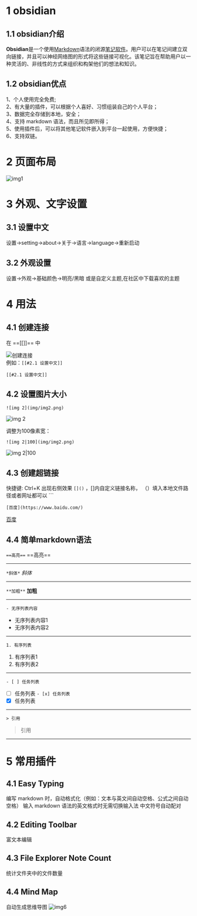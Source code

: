 # 1 obsidian
## 1.1 obsidian介绍
**Obsidian**是一个使用[Markdown](https://zh.wikipedia.org/wiki/Markdown "Markdown")语法的闭源[笔记软件](https://zh.wikipedia.org/wiki/%E7%AC%94%E8%AE%B0%E8%BD%AF%E4%BB%B6 "笔记软件")。用户可以在笔记间建立双向链接，并且可以神经网络图的形式将这些链接可视化。该笔记旨在帮助用户以一种灵活的、非线性的方式来组织和构架他们的想法和知识。  
## 1.2 obsidian优点
1、个人使用完全免费;  
2、有大量的插件，可以根据个人喜好、习惯组装自己的个人平台；  
3、数据完全存储到本地，安全；  
4、支持 markdown 语法，而且所见即所得；  
5、使用插件后，可以将其他笔记软件嵌入到平台一起使用，方便快捷；  
6、支持双链。  
# 2 页面布局

![img1](img/img1.png)

# 3 外观、文字设置
## 3.1 设置中文

设置→setting→about→关于→语言→language→重新启动 

## 3.2 外观设置

设置→外观→基础颜色→明亮/黑暗
或是自定义主题,在社区中下载喜欢的主题

# 4 用法
## 4.1 创建连接
在  ==[[]]== 中  

![创建连接](img/img5.png)  
例如：`[[#2.1 设置中文]]`

	[[#2.1 设置中文]]
## 4.2 设置图片大小
```
![img 2](img/img2.png)
```
![img 2](img/img2.png)

调整为100像素宽：

```
![img 2|100](img/img2.png)
```
![img 2|100](img/img2.png)

## 4.3 创建超链接

快捷键: Ctrl+K 出现右侧效果 `[]()` ，[]内自定义链接名称， （）填入本地文件路径或者网址都可以 ```

```
[百度](https://www.baidu.com/)
```
[百度](https://www.baidu.com/)
## 4.4 简单markdown语法

``==高亮==`` ==高亮==

---

``*斜体*``    *斜体*

---
``**加粗**``  **加粗**

---
``- 无序列表内容``
- 无序列表内容1
- 无序列表内容2
---
``1. 有序列表``
1. 有序列表1
2. 有序列表2
---
``- [ ] 任务列表``
- [ ] 任务列表
``- [x] 任务列表``
- [x] 任务列表
---
``> 引用``
> 引用
> 

---
# 5 常用插件
## 4.1  Easy Typing
编写 markdown 时，自动格式化（例如：文本与英文间自动空格、公式之间自动空格）
输入 markdown 语法的英文格式时无需切换输入法
中文符号自动配对
## 4.2 Editing Toolbar

富文本编辑
## 4.3 File Explorer Note Count
统计文件夹中的文件数量
## 4.4 Mind Map
自动生成思维导图
![img6](img/img6.png)








